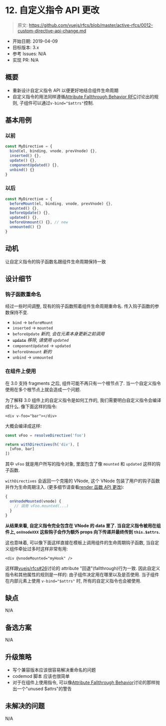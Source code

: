# 12. 自定义指令 API 更改

> 原文: <https://github.com/vuejs/rfcs/blob/master/active-rfcs/0012-custom-directive-api-change.md>

- 开始日期: 2019-04-09
- 目标版本: 3.x
- 参考 Issues: N/A
- 实现 PR: N/A

## 概要

- 重新设计自定义指令 API 以便更好地结合组件生命周期
- 自定义指令的用法同样遵循[Attribute Fallthrough Behavior RFC](https://github.com/vuejs/rfcs/pull/26)讨论出的规则, 子组件可以通过`v-bind="$attrs"`控制.

## 基本用例

### 以前

``` js
const MyDirective = {
  bind(el, binding, vnode, prevVnode) {},
  inserted() {},
  update() {},
  componentUpdated() {},
  unbind() {}
}
```

### 以后

``` js
const MyDirective = {
  beforeMount(el, binding, vnode, prevVnode) {},
  mounted() {},
  beforeUpdate() {},
  updated() {},
  beforeUnmount() {}, // new
  unmounted() {}
}
```

## 动机

让自定义指令的钩子函数名跟组件生命周期保持一致

## 设计细节

### 钩子函数重命名

经过一些时间调整, 现有的钩子函数照着组件生命周期重命名. 传入钩子函数的参数保持不变.

- `bind` -> `beforeMount`
- `inserted` -> `mounted`
- `beforeUpdate` *新的, 会在元素本身更新之前调用*
- ~~`update`~~ *移除, 请使用 `updated`*
- `componentUpdated` -> `updated`
- `beforeUnmount` *新的*
- `unbind` -> `unmounted`

### 在组件上使用

在 3.0 支持 fragments 之后, 组件可能不再只有一个根节点了. 当一个自定义指令使用在多个根节点上就会造成一个问题.

为了解释 3.0 组件上的自定义指令是如何工作的, 我们需要明白自定义指令会编译成什么. 像下面这样的指令: 

``` vue
<div v-foo="bar"></div>
```

大概会编译成这样: 

``` js
const vFoo = resolveDirective('foo')

return withDirectives(h('div'), [
  [vFoo, bar]
])
```

其中 `vFoo` 就是用户所写的指令对象, 里面包含了像 `mounted` 和 `updated` 这样的钩子函数. 

`withDirectives` 会返回一个克隆的 VNode, 这个 VNode 包装了用户的钩子函数并作为生命周期注入. (更多细节请查看[render 函数 API 更改](./0008-render-function-api-change.md#特别-保留-的-props)): 

``` js
{
  onVnodeMounted(vnode) {
    // 调用 vFoo.mounted(...)
  }
}
```

**从结果来看, 自定义指令完全包含在 VNode 的 data 里了. 当自定义指令被用在组件上, `onVnodeXXX` 这些钩子会作为额外 props 向下传递并最终传到 `this.$attrs`.**

这也意味着, 可以像下面这样直接在模板上调用组件的生命周期钩子函数, 当自定义组件牵扯过多时这样非常有用: 

``` vue
<div @vnodeMounted="myHook" />
```

这样跟[vuejs/rfcs#26](https://github.com/vuejs/rfcs/pull/26)讨论的 attribute "回退"(fallthrough)行为一致. 因此自定义指令和其他属性的规则是一样的: 由子组件决定用在哪里以及是否使用. 当子组件在内部元素上使用 `v-bind="$attrs"` 时, 所有的自定义指令也会被使用.

## 缺点

N/A

## 备选方案

N/A

## 升级策略

- 写个兼容版本应该很容易解决重命名的问题
- codemod 脚本 应该也很简单
- 对于在组件上使用指令, 可以像[Attribute Fallthrough Behavior](https://github.com/vuejs/rfcs/pull/26)讨论的那样抛出一个"unused $attrs"的警告

## 未解决的问题

N/A
